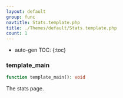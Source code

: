 ```yaml
---
layout: default
group: func
navtitle: Stats.template.php
title: ./Themes/default/Stats.template.php
count: 1
---
```

* auto-gen TOC:
{:toc}
### template_main

```php
function template_main(): void
```
The stats page.




